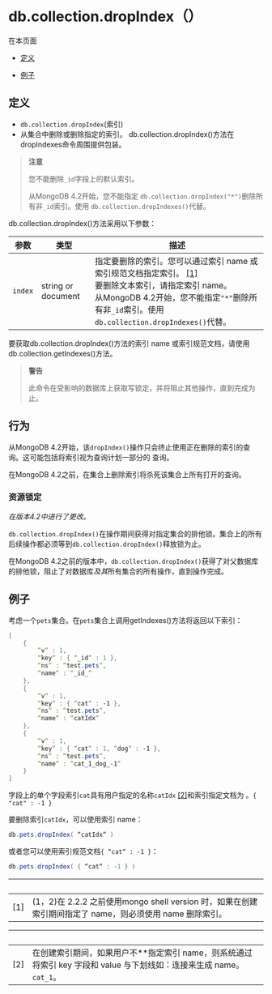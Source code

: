 # [ ](#)db.collection.dropIndex（）

[]()

在本页面

*   [定义](#definition)

*   [例子](#examples)

## <span id="definition">定义</span>

*   `db.collection.dropIndex`(索引)
   *   从集合中删除或删除指定的索引。 db.collection.dropIndex()方法在dropIndexes命令周围提供包装。
> **注意**
>
> 您不能删除`_id`字段上的默认索引。
>
> 从MongoDB 4.2开始，您不能指定 `db.collection.dropIndex("*")`删除所有非`_id`索引。使用 `db.collection.dropIndexes()`代替。

db.collection.dropIndex()方法采用以下参数：

| 参数    | 类型               | 描述                                                         |
| ------- | ------------------ | ------------------------------------------------------------ |
| `index` | string or document | 指定要删除的索引。您可以通过索引 name 或索引规范文档指定索引。 [[1]]() <br/>要删除文本索引，请指定索引 name。<br />从MongoDB 4.2开始，您不能指定`"*"`删除所有非`_id`索引。使用 `db.collection.dropIndexes()`代替。 |


要获取db.collection.dropIndex()方法的索引 name 或索引规范文档，请使用db.collection.getIndexes()方法。

> **警告**
>
> 此命令在受影响的数据库上获取写锁定，并将阻止其他操作，直到完成为止。

## 行为

从MongoDB 4.2开始，该`dropIndex()`操作只会终止使用正在删除的索引的查询。这可能包括将索引视为查询计划一部分的 查询。

在MongoDB 4.2之前，在集合上删除索引将杀死该集合上所有打开的查询。

### 资源锁定

*在版本4.2中进行了更改。*

`db.collection.dropIndex()`在操作期间获得对指定集合的排他锁。集合上的所有后续操作都必须等到`db.collection.dropIndex()`释放锁为止。

在MongoDB 4.2之前的版本中，`db.collection.dropIndex()`获得了对父数据库的排他锁，阻止了对数据库*及其*所有集合的所有操作，直到操作完成。

## <span id="examples">例子</span>

考虑一个`pets`集合。在`pets`集合上调用getIndexes()方法将返回以下索引：

```powershell
[
    {
        “v“ : 1,
        “key“ : { “_id“ : 1 },
        “ns“ : “test.pets“,
        “name“ : “_id_“
    },
    {
        “v“ : 1,
        “key“ : { “cat“ : -1 },
        “ns“ : “test.pets“,
        “name“ : “catIdx“
    },
    {
        “v“ : 1,
        “key“ : { “cat“ : 1, “dog“ : -1 },
        “ns“ : “test.pets“,
        “name“ : “cat_1_dog_-1“
    }
]
```

字段上的单个字段索引`cat`具有用户指定的名称`catIdx` [[2]]()和索引指定文档为 。`{ "cat" : -1 }`

要删除索引`catIdx`，可以使用索引 name：

```powershell
db.pets.dropIndex( “catIdx“ )
```

或者您可以使用索引规范文档`{ “cat“ : -1 }`：

```powershell
db.pets.dropIndex( { “cat“ : -1 } )
```

| <br /> |                                                              |
| ------ | ------------------------------------------------------------ |
| [1]    | (1，2)在 2.2.2 之前使用mongo shell version 时，如果在创建索引期间指定了 name，则必须使用 name 删除索引。 |

| <br/> |                                                              |
| ----- | ------------------------------------------------------------ |
| [2]   | 在创建索引期间，如果用户不**指定索引 name，则系统通过将索引 key 字段和 value 与下划线如：连接来生成 name。 `cat_1`。 |

